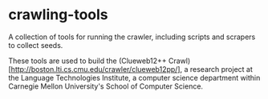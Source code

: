 crawling-tools
==============

A collection of tools for running the crawler, including scripts and scrapers to collect seeds.

These tools are used to build the (Clueweb12++ Crawl)[http://boston.lti.cs.cmu.edu/crawler/clueweb12pp/],
a research project at the Language Technologies Institute, a computer science department within Carnegie Mellon University's School of Computer Science.

